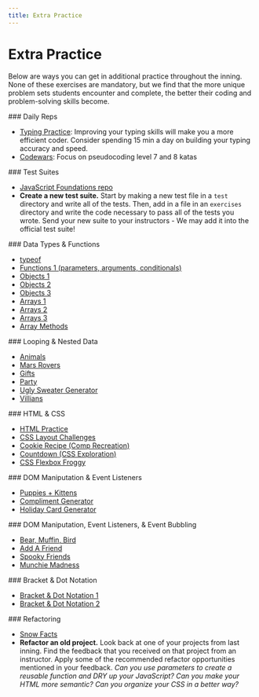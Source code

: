 ```yaml
---
title: Extra Practice
---
```


# Extra Practice

Below are ways you can get in additional practice throughout the inning. None of these exercises are mandatory, but we find that the more unique problem sets students encounter and complete, the better their coding and problem-solving skills become.

<section class="answer">
### Daily Reps

* [Typing Practice](https://typing.io/): Improving your typing skills will make you a more efficient coder. Consider spending 15 min a day on building your typing accuracy and speed.
* [Codewars](https://www.codewars.com/): Focus on pseudocoding level 7 and 8 katas
</section>

<section class="answer">
### Test Suites

* [JavaScript Foundations repo](https://github.com/turingschool-examples/javascript-foundations)
* **Create a new test suite.** Start by making a new test file in a `test` directory and write all of the tests. Then, add in a file in an `exercises` directory and write the code necessary to pass all of the tests you wrote. Send your new suite to your instructors - We may add it into the official test suite!
</section>

<section class="answer">
### Data Types & Functions

* [typeof](https://replit.com/@frontend-instructors/typeofpractice#index.js)
* [Functions 1 (parameters, arguments, conditionals)](https://replit.com/@frontend-instructors/Functions-Workshop#index.js)
* [Objects 1](https://replit.com/@frontend-instructors/Objects-Practice#index.js)
* [Objects 2](https://frontend.turing.edu/lessons/module-1/objects-review.html)
* [Objects 3](https://replit.com/@frontend-instructors/Objects-Practice-2#index.js)
* [Arrays 1](https://replit.com/@frontend-instructors/Arrays-Practice-1#index.js)
* [Arrays 2](https://replit.com/@frontend-instructors/Arrays-Practice-2#index.js)
* [Arrays 3](https://replit.com/@frontend-instructors/Array-Practice-3#index.js)
* [Array Methods](https://replit.com/@frontend-instructors/Array-Methods#index.js)
</section>

<section class="answer">
### Looping & Nested Data

* [Animals](https://replit.com/@frontend-instructors/01-for-loops#index.js)
* [Mars Rovers](https://replit.com/@frontend-instructors/Mars-Rover#index.js)
* [Gifts](https://replit.com/@frontend-instructors/Gifts#index.js)
* [Party](https://replit.com/@frontend-instructors/Party#index.js)
* [Ugly Sweater Generator](https://replit.com/@frontend-instructors/Ugly-Sweater#index.js)
* [Villians](https://replit.com/@frontend-instructors/Villans#index.js)
</section>

<section class="answer">
### HTML & CSS

* [HTML Practice](https://github.com/turingschool-examples/html-warmup-challenges)
* [CSS Layout Challenges](https://github.com/turingschool-examples/css-layout-challenges)
* [Cookie Recipe (Comp Recreation)](https://github.com/turingschool-examples/cookie-comp)
* [Countdown (CSS Exploration)](https://codepen.io/kaylaewood/pen/RwYKjJy)
* [CSS Flexbox Froggy](https://flexboxfroggy.com/)
</section>

<section class="answer">
### DOM Maniputation & Event Listeners

* [Puppies + Kittens](https://gist.github.com/kaylagordon/0d5621f9b4cb1c5a0d4da7a0405c8890)
* [Compliment Generator](https://repl.it/@kaylagordon/04-DOM-manipulation-2#script.js)
* [Holiday Card Generator](https://codepen.io/hannahhch/pen/OJXGpxJ)
</section>

<section class="answer">
### DOM Maniputation, Event Listeners, & Event Bubbling

* [Bear, Muffin, Bird](https://github.com/turingschool/bear-muffin-bird)
* [Add A Friend](https://codepen.io/ameseee/pen/mdbmBmq?editors=1010)
* [Spooky Friends](https://codepen.io/kaylagordon/pen/jOrzYWM)
* [Munchie Madness](https://codepen.io/eric_turing/pen/GRKEeEY)
</section>

<section class="answer">
### Bracket & Dot Notation

* [Bracket & Dot Notation 1](https://repl.it/@kaylagordon/bracketVsDotHomework#index.js)
* [Bracket & Dot Notation 2](https://codepen.io/kaylagordon/pen/wvGrQxV?editors=1010)
</section>

<section class="answer">
### Refactoring

* [Snow Facts](https://codepen.io/hannahhch/pen/QWEPeKb)
* **Refactor an old project.** Look back at one of your projects from last inning. Find the feedback that you received on that project from an instructor. Apply some of the recommended refactor opportunities mentioned in your feedback. *Can you use parameters to create a reusable function and DRY up your JavaScript? Can you make your HTML more semantic? Can you organize your CSS in a better way?*
</section>

<!-- <section class="answer">
### Deprecated Projects

* [MadLibs](https://github.com/turingschool-examples/winter-mad-libs)
* [Build A Bear](https://frontend.turing.edu/projects/module-1/build-a-bear-group.html)🌶
* [Number Guesser](https://frontend.turing.edu/projects/module-1/number-guesser-pair.html)🌶
* [SlapJack](https://frontend.turing.edu/projects/module-1/slapjack.html)🌶
* [Which Beyonce?](https://frontend.turing.edu/projects/module-1/which-beyonce-solo.html)🌶
* [Check Yo'Self](https://frontend.turing.edu/projects/module-1/check-yo-self-solo.html)🌶
</section> -->
